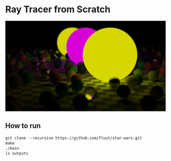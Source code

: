 # Ray Tracer from Scratch

![render.png](/render.png)

## How to run

```
git clone --recursive https://github.com/fluxt/star-wars.git
make
./main
ls outputs
```
